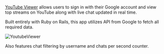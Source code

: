 [YouTube Viewer](https://swang-youtube.herokuapp.com/) allows users to sign in with their Google account and view top streams on YouTube along with live chat updated in real time.

Built entirely with Ruby on Rails, this app utilizes API from Google to fetch all required data.

![YoutubeViewer](https://i.imgur.com/UPJZ3xb.gif)

Also features chat filtering by username and chats per second counter.
